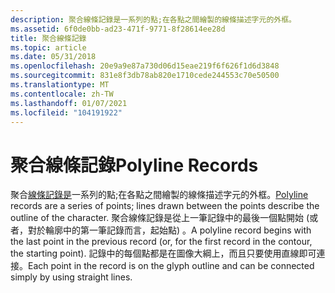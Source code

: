```yaml
---
description: 聚合線條記錄是一系列的點;在各點之間繪製的線條描述字元的外框。
ms.assetid: 6f0de0bb-ad23-471f-9771-8f28614ee28d
title: 聚合線條記錄
ms.topic: article
ms.date: 05/31/2018
ms.openlocfilehash: 20e9a9e87a730d06d15eae219f6f626f1d6d3848
ms.sourcegitcommit: 831e8f3db78ab820e1710cede244553c70e50500
ms.translationtype: MT
ms.contentlocale: zh-TW
ms.lasthandoff: 01/07/2021
ms.locfileid: "104191922"
---
```

# <a name="polyline-records"></a><span data-ttu-id="70c01-103">聚合線條記錄</span><span class="sxs-lookup"><span data-stu-id="70c01-103">Polyline Records</span></span>

<span data-ttu-id="70c01-104">聚合[線條記錄是](/windows/desktop/api/Wingdi/nf-wingdi-polyline)一系列的點;在各點之間繪製的線條描述字元的外框。</span><span class="sxs-lookup"><span data-stu-id="70c01-104">[Polyline](/windows/desktop/api/Wingdi/nf-wingdi-polyline) records are a series of points; lines drawn between the points describe the outline of the character.</span></span> <span data-ttu-id="70c01-105">聚合線條記錄是從上一筆記錄中的最後一個點開始 (或者，對於輪廓中的第一筆記錄而言，起始點) 。</span><span class="sxs-lookup"><span data-stu-id="70c01-105">A polyline record begins with the last point in the previous record (or, for the first record in the contour, the starting point).</span></span> <span data-ttu-id="70c01-106">記錄中的每個點都是在圖像大綱上，而且只要使用直線即可連接。</span><span class="sxs-lookup"><span data-stu-id="70c01-106">Each point in the record is on the glyph outline and can be connected simply by using straight lines.</span></span>

 

 



